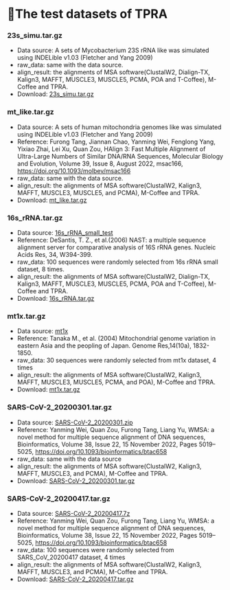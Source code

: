 # 🔬The test datasets of TPRA
### 23s_simu.tar.gz
 - Data source: A sets of Mycobacterium 23S rRNA like was simulated using INDELible v1.03 (Fletcher and Yang 2009)
 - raw_data: same with the data source.
 - align_result: the alignments of MSA software(ClustalW2, Dialign-TX, Kalign3, MAFFT, MUSCLE3, MUSCLE5, PCMA, POA and T-Coffee), M-Coffee and TPRA.
 - Download: [23s_simu.tar.gz](http://lab.malab.cn/~zyx/tools/TPRA/data/23s_simu.tar.gz)

### mt_like.tar.gz
 - Data source: A sets of human mitochondria genomes like was simulated using INDELible v1.03 (Fletcher and Yang 2009)
 - Reference: Furong Tang, Jiannan Chao, Yanming Wei, Fenglong Yang, Yixiao Zhai, Lei Xu, Quan Zou, HAlign 3: Fast Multiple Alignment of Ultra-Large Numbers of Similar DNA/RNA Sequences, Molecular Biology and Evolution, Volume 39, Issue 8, August 2022, msac166, https://doi.org/10.1093/molbev/msac166
 - raw_data: same with the data source.
 - align_result: the alignments of MSA software(ClustalW2, Kalign3, MAFFT, MUSCLE3, MUSCLE5, and PCMA), M-Coffee and TPRA.
 - Download: [mt_like.tar.gz](http://lab.malab.cn/~zyx/tools/TPRA/data/mt_like.tar.gz)

### 16s_rRNA.tar.gz
 - Data source: [16s_rRNA_small_test](http://lab.malab.cn/soft/halign/data/16ssmall.zip)
 - Reference: DeSantis, T. Z., et al.(2006) NAST: a multiple sequence alignment server for comparative analysis of 16S rRNA genes. Nucleic Acids Res, 34, W394-399.
 - raw_data: 100 sequences were randomly selected from 16s rRNA small dataset, 8 times.
 - align_result: the alignments of MSA software(ClustalW2, Dialign-TX, Kalign3, MAFFT, MUSCLE3, MUSCLE5, PCMA, POA and T-Coffee), M-Coffee and TPRA.
 - Download: [16s_rRNA.tar.gz](http://lab.malab.cn/~zyx/tools/TPRA/data/16s_rRNA.tar.gz)

### mt1x.tar.gz
 - Data source: [mt1x](http://lab.malab.cn/soft/halign/data/mt1x.zip)
 - Reference: Tanaka M., et al. (2004) Mitochondrial genome variation in eastern Asia and the peopling of Japan. Genome Res,14(10a), 1832-1850.
 - raw_data: 30 sequences were randomly selected from mt1x dataset, 4 times
 - align_result: the alignments of MSA software(ClustalW2, Kalign3, MAFFT, MUSCLE3, MUSCLE5, PCMA, and POA), M-Coffee and TPRA.
 - Download: [mt1x.tar.gz](http://lab.malab.cn/~zyx/tools/TPRA/data/mt1x.tar.gz)

### SARS-CoV-2_20200301.tar.gz
 - Data source: [SARS-CoV-2_20200301.zip](http://lab.malab.cn/~zsl/Periodical_results/data/2019nCoVR_20200301.zip)
 - Reference: Yanming Wei, Quan Zou, Furong Tang, Liang Yu, WMSA: a novel method for multiple sequence alignment of DNA sequences, Bioinformatics, Volume 38, Issue 22, 15 November 2022, Pages 5019–5025, https://doi.org/10.1093/bioinformatics/btac658
 - raw_data: same with the data source
 - align_result: the alignments of MSA software(ClustalW2, Kalign3, MAFFT, MUSCLE3, and PCMA), M-Coffee and TPRA.
 - Download: [SARS-CoV-2_20200301.tar.gz](http://lab.malab.cn/~zyx/tools/TPRA/data/SARS-CoV-2_20200301.tar.gz)

### SARS-CoV-2_20200417.tar.gz
 - Data source: [SARS-CoV-2_20200417.7z](http://lab.malab.cn/~cjt/MSA/data/SARS-CoV-2_20200417.7z)
 - Reference: Yanming Wei, Quan Zou, Furong Tang, Liang Yu, WMSA: a novel method for multiple sequence alignment of DNA sequences, Bioinformatics, Volume 38, Issue 22, 15 November 2022, Pages 5019–5025, https://doi.org/10.1093/bioinformatics/btac658
 - raw_data: 100 sequences were randomly selected from SARS_CoV_20200417 dataset, 4 times
 - align_result: the alignments of MSA software(ClustalW2, Kalign3, MAFFT, MUSCLE3, and PCMA), M-Coffee and TPRA.
 - Download: [SARS-CoV-2_20200417.tar.gz](http://lab.malab.cn/~zyx/tools/TPRA/data/SARS-CoV-2_20200417.tar.gz)

